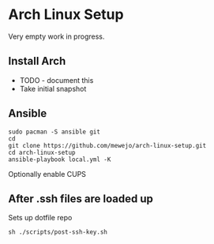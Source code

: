 # Arch Linux Setup

Very empty work in progress.

## Install Arch

* TODO - document this
* Take initial snapshot

## Ansible

```shell
sudo pacman -S ansible git
cd
git clone https://github.com/mewejo/arch-linux-setup.git
cd arch-linux-setup
ansible-playbook local.yml -K
```

Optionally enable CUPS

## After .ssh files are loaded up

Sets up dotfile repo

```shell
sh ./scripts/post-ssh-key.sh
```


